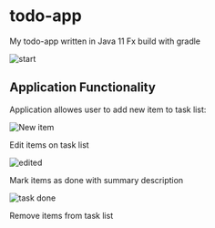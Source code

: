 # todo-app
My todo-app written in Java 11 Fx build with gradle 

![start](https://user-images.githubusercontent.com/48024421/61282478-ab873a80-a7bb-11e9-8eb1-a87f8efa0aa4.PNG)

## Application Functionality

Application allowes user to add new item to task list:

![New item](https://user-images.githubusercontent.com/48024421/61282558-d5d8f800-a7bb-11e9-9393-c6f119f8c5ab.PNG)

Edit items on task list

![edited](https://user-images.githubusercontent.com/48024421/61282584-dffaf680-a7bb-11e9-8e70-a0dd6b9d140e.PNG)

Mark items as done with summary description

![task done](https://user-images.githubusercontent.com/48024421/61282597-e8533180-a7bb-11e9-925e-93607de8ea24.PNG)

Remove items from task list
